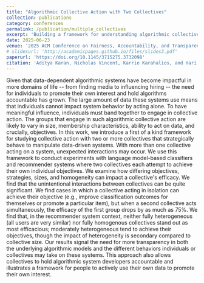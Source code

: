 ```yaml
---
title: "Algorithmic Collective Action with Two Collectives"
collection: publications
category: conferences
permalink: /publication/multiple_collectives
excerpt: 'Building a framework for understanding algorithmic collective action with two or more collectives'
date: 2025-06-23
venue: '2025 ACM Conference on Fairness, Accountability, and Transparency (FAccT)'
# slidesurl: 'http://academicpages.github.io/files/slides3.pdf'
paperurl: 'https://doi.org/10.1145/3715275.3732098'
citation: 'Aditya Karan, Nicholas Vincent, Karrie Karahalios, and Hari Sundaram. 2025. Algorithmic Collective Action with Two Collectives. In Proceedings of the 2025 ACM Conference on Fairness, Accountability, and Transparency (FAccT '25). Association for Computing Machinery, New York, NY, USA, 1468–1483.'
---
```

Given that data-dependent algorithmic systems have become impactful in more domains of life -- from finding media to influencing hiring -- the need for individuals to promote their own interest and hold algorithms accountable has grown. The large amount of data these systems use means that individuals cannot impact system behavior by acting alone. To have meaningful influence, individuals must band together to engage in collective action. The groups that engage in such algorithmic collective action are likely to vary in size, membership characteristics, ability to act on data, and crucially, objectives. In this work, we introduce a first of a kind framework for studying collective action with two or more collectives that strategically behave to manipulate data-driven systems. With more than one collective acting on a system, unexpected interactions may occur. 
We use this framework to conduct experiments with language model-based classifiers and recommender systems where two collectives each attempt to achieve their own individual objectives. We examine how differing objectives, strategies, sizes, and homogeneity can impact a collective's efficacy. We find that the unintentional interactions between collectives can be quite significant. We find cases in which a collective acting in isolation can achieve their objective (e.g., improve classification outcomes for themselves or promote a particular item), but when a second collective acts simultaneously, the efficacy of the first group drops by as much as 75\%.
We find that, in the recommender system context, neither fully heterogeneous (all users are very similar) nor fully homogenous collectives stand out as most efficacious; moderately heterogeneous tend to achieve their objectives, though the impact of heterogeneity is secondary compared to collective size. 
Our results signal the need for more transparency in both the underlying algorithmic models and the different behaviors individuals or collectives may take on these systems. This approach also allows collectives to hold algorithmic system developers accountable and illustrates a framework for people to actively use their own data to promote their own interest. 
